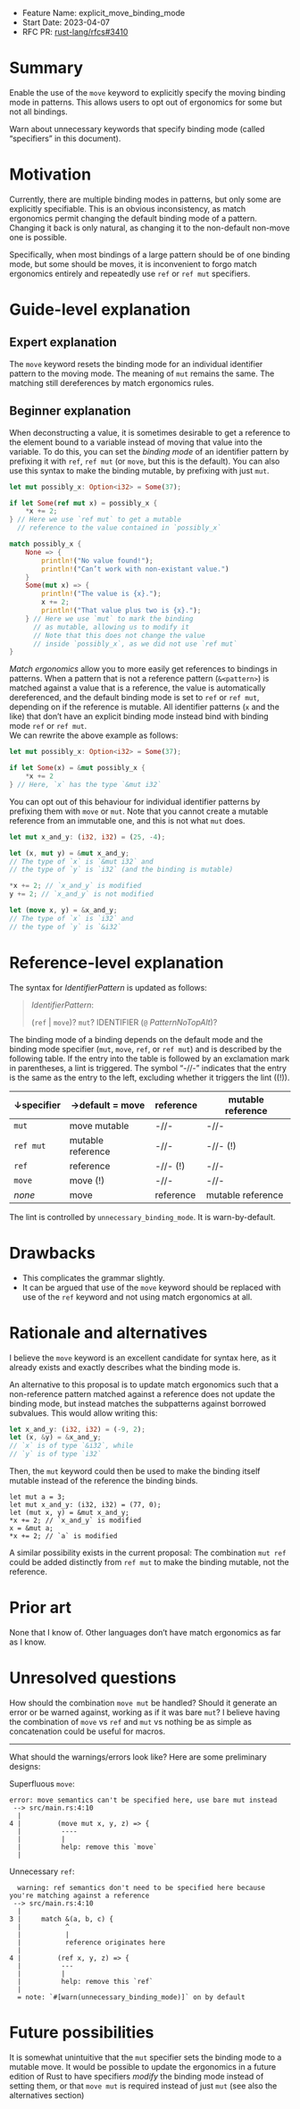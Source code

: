 - Feature Name: explicit_move_binding_mode
- Start Date: 2023-04-07
- RFC PR: [rust-lang/rfcs#3410](https://github.com/rust-lang/rfcs/pull/3410)

# Summary
[summary]: #summary

Enable the use of the `move` keyword to explicitly specify the moving binding
mode in patterns. This allows users to opt out of ergonomics for some but not all bindings.

Warn about unnecessary keywords that specify binding mode (called “specifiers” in this document).

# Motivation
[motivation]: #motivation

Currently, there are multiple binding modes in patterns, but only some are explicitly specifiable.
This is an obvious inconsistency, as match ergonomics permit changing the
default binding mode of a pattern. Changing it back is only natural, as changing it
to the non-default non-move one is possible.

Specifically, when most bindings of a large pattern should be of one binding mode,
but some should be moves, it is inconvenient to forgo match ergonomics entirely
and repeatedly use `ref` or `ref mut` specifiers.

# Guide-level explanation
[guide-level-explanation]: #guide-level-explanation

## Expert explanation

The `move` keyword resets the binding mode for an individual identifier pattern
to the moving mode. The meaning of `mut` remains the same.
The matching still dereferences by match ergonomics rules.

## Beginner explanation

When deconstructing a value, it is sometimes desirable to get a reference to the
element bound to a variable instead of moving that value into the variable. To do
this, you can set the _binding mode_ of an identifier pattern by prefixing it with
`ref`, `ref mut` (or `move`, but this is the default). You can also use this syntax
to make the binding mutable, by prefixing with just `mut`.

```rust
let mut possibly_x: Option<i32> = Some(37);

if let Some(ref mut x) = possibly_x {
    *x += 2;
} // Here we use `ref mut` to get a mutable
  // reference to the value contained in `possibly_x`

match possibly_x {
    None => {
        println!("No value found!");
        println!("Can’t work with non-existant value.")
    }
    Some(mut x) => {
        println!("The value is {x}.");
        x += 2;
        println!("That value plus two is {x}.");
    } // Here we use `mut` to mark the binding
      // as mutable, allowing us to modify it
      // Note that this does not change the value
      // inside `possibly_x`, as we did not use `ref mut`
}
```

_Match ergonomics_ allow you to more easily get references to bindings in patterns.
When a pattern that is not a reference pattern (`&<pattern>`) is matched against a
value that is a reference, the value is automatically dereferenced, and the default
binding mode is set to `ref` or `ref mut`, depending on if the reference is mutable.
All identifier patterns (`x` and the like) that don’t have an explicit binding mode
instead bind with binding mode `ref` or `ref mut`.  
We can rewrite the above example as follows:

```rust
let mut possibly_x: Option<i32> = Some(37);

if let Some(x) = &mut possibly_x {
    *x += 2
} // Here, `x` has the type `&mut i32`
```

You can opt out of this behaviour for individual identifier patterns by prefixing
them with `move` or `mut`. Note that you cannot create a mutable reference from an
immutable one, and this is not what `mut` does.

```rust
let mut x_and_y: (i32, i32) = (25, -4);

let (x, mut y) = &mut x_and_y;
// The type of `x` is `&mut i32` and
// the type of `y` is `i32` (and the binding is mutable)

*x += 2; // `x_and_y` is modified
y += 2; // `x_and_y` is not modified

let (move x, y) = &x_and_y;
// The type of `x` is `i32` and
// the type of `y` is `&i32`
```

# Reference-level explanation
[reference-level-explanation]: #reference-level-explanation

The syntax for _IdentifierPattern_ is updated as follows:
> _IdentifierPattern_:
> 
> (`ref` | `move`)? `mut`? IDENTIFIER (`@` _PatternNoTopAlt_)?

The binding mode of a binding depends on the default mode and
the binding mode specifier (`mut`, `move`, `ref`, or `ref mut`)
and is described by the following table. If the entry into the table is 
followed by an exclamation mark in parentheses, a lint is triggered.
The symbol “-//-” indicates that the entry is the same as the entry to the left,
excluding whether it triggers the lint ((!)).

| ↓specifier | →default = move   | reference | mutable reference |
|------------|-------------------|-----------|-------------------|
| `mut`      | move mutable      | -//-      | -//-              |
| `ref mut`  | mutable reference | -//-      | -//- (!)          |
| `ref`      | reference         | -//- (!)  | -//-              |
| `move`     | move (!)          | -//-      | -//-              |
| _none_     | move              | reference | mutable reference |

The lint is controlled by `unnecessary_binding_mode`. It is warn-by-default.

# Drawbacks
[drawbacks]: #drawbacks

- This complicates the grammar slightly.
- It can be argued that use of the `move` keyword should be replaced with
  use of the `ref` keyword and not using match ergonomics at all.

# Rationale and alternatives
[rationale-and-alternatives]: #rationale-and-alternatives

I believe the `move` keyword is an excellent candidate for syntax here,
as it already exists and exactly describes what the binding mode is.

An alternative to this proposal is to update match ergonomics such that a non-reference
pattern matched against a reference does not update the binding mode, but instead
matches the subpatterns against borrowed subvalues. This would allow writing this:

```rs
let x_and_y: (i32, i32) = (-9, 2);
let (x, &y) = &x_and_y;
// `x` is of type `&i32`, while
// `y` is of type `i32`
```

Then, the `mut` keyword could then be used to make the binding itself
mutable instead of the reference the binding binds.

```
let mut a = 3;
let mut x_and_y: (i32, i32) = (77, 0);
let (mut x, y) = &mut x_and_y;
*x += 2; // `x_and_y` is modified
x = &mut a;
*x += 2; // `a` is modified
```

A similar possibility exists in the current proposal: The combination `mut ref` could
be added distinctly from `ref mut` to make the binding mutable, not the reference.

# Prior art
[prior-art]: #prior-art

None that I know of. Other languages don’t have match ergonomics as far as I know.

# Unresolved questions
[unresolved-questions]: #unresolved-questions

How should the combination `move mut` be handled? Should it generate an error or be warned against, working as if it was bare `mut`?
I believe having the combination of `move` vs `ref` and `mut` vs nothing be as simple as concatenation
could be useful for macros.

---

What should the warnings/errors look like?
Here are some preliminary designs:

Superfluous `move`:
```none
error: move semantics can't be specified here, use bare mut instead
 --> src/main.rs:4:10
  |
4 |         (move mut x, y, z) => {
  |          ----
  |          |
  |          help: remove this `move`
  |
```

Unnecessary `ref`:
```none
  warning: ref semantics don't need to be specified here because you're matching against a reference
 --> src/main.rs:4:10
  |
3 |     match &(a, b, c) {
  |           ^
  |           |
  |           reference originates here
  |
4 |         (ref x, y, z) => {
  |          ---
  |          |
  |          help: remove this `ref`
  |
  = note: `#[warn(unnecessary_binding_mode)]` on by default
```

# Future possibilities
[future-possibilities]: #future-possibilities

It is somewhat unintuitive that the `mut` specifier sets the binding mode to a mutable move.
It would be possible to update the ergonomics in a future edition of Rust to have specifiers
_modify_ the binding mode instead of setting them, or that `move mut` is required instead of
just `mut` (see also the alternatives section)